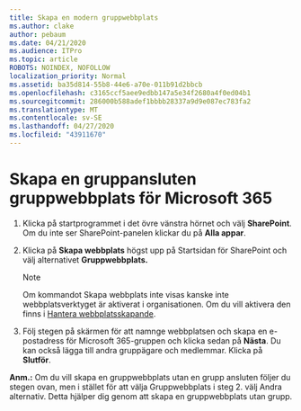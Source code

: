 ```yaml
---
title: Skapa en modern gruppwebbplats
ms.author: clake
author: pebaum
ms.date: 04/21/2020
ms.audience: ITPro
ms.topic: article
ROBOTS: NOINDEX, NOFOLLOW
localization_priority: Normal
ms.assetid: ba35d814-55b8-44e6-a70e-011b91d2bbcb
ms.openlocfilehash: c3165ccf5aee9edbb147a5e34f2680a4f0ed04b1
ms.sourcegitcommit: 286000b588adef1bbbb28337a9d9e087ec783fa2
ms.translationtype: MT
ms.contentlocale: sv-SE
ms.lasthandoff: 04/27/2020
ms.locfileid: "43911670"
---
```

# <a name="create-an-microsoft-365-group-connected-team-site"></a>Skapa en gruppansluten gruppwebbplats för Microsoft 365

1. Klicka på startprogrammet i det övre vänstra hörnet och välj **SharePoint**. Om du inte ser SharePoint-panelen klickar du på **Alla appar**.
    
2. Klicka på **Skapa webbplats** högst upp på Startsidan för SharePoint och välj alternativet **Gruppwebbplats.** 
    
    > [!NOTE]
    > Om kommandot Skapa webbplats inte visas kanske inte webbplatsverktyget är aktiverat i organisationen. Om du vill aktivera den finns i [Hantera webbplatsskapande](https://go.microsoft.com/fwlink/?linkid=2009644). 
  
3. Följ stegen på skärmen för att namnge webbplatsen och skapa en e-postadress för Microsoft 365-gruppen och klicka sedan på **Nästa**. Du kan också lägga till andra gruppägare och medlemmar. Klicka på **Slutför**.
  
 **Anm.:** Om du vill skapa en gruppwebbplats utan en grupp ansluten följer du stegen ovan, men i stället för att välja Gruppwebbplats i steg 2. välj Andra alternativ. Detta hjälper dig genom att skapa en gruppwebbplats utan grupp. 
    

